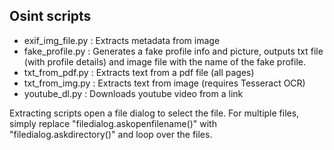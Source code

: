 ## Osint scripts
- exif_img_file.py : Extracts metadata from image
- fake_profile.py : Generates a fake profile info and picture, outputs txt file (with profile details) and image file with the name of the fake profile.
- txt_from_pdf.py : Extracts text from a pdf file (all pages)
- txt_from_img.py : Extracts text from image (requires Tesseract OCR)
- youtube_dl.py : Downloads youtube video from a link

Extracting scripts open a file dialog to select the file. For multiple files, simply replace "filedialog.askopenfilename()" with "filedialog.askdirectory()" and loop over the files.